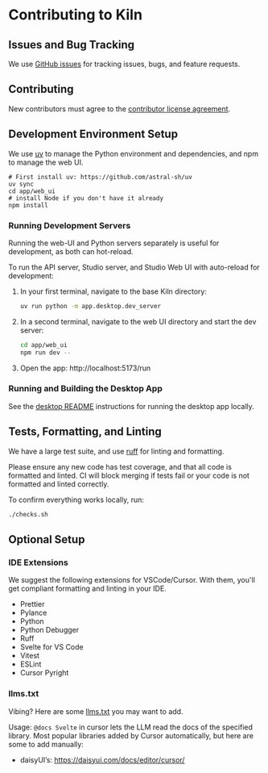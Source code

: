 # Contributing to Kiln

## Issues and Bug Tracking

We use [GitHub issues](https://github.com/Kiln-AI/Kiln/issues) for tracking issues, bugs, and feature requests.

## Contributing

New contributors must agree to the [contributor license agreement](CLA.md).

## Development Environment Setup

We use [uv](https://github.com/astral-sh/uv) to manage the Python environment and dependencies, and npm to manage the web UI.

```
# First install uv: https://github.com/astral-sh/uv
uv sync
cd app/web_ui
# install Node if you don't have it already
npm install
```

### Running Development Servers

Running the web-UI and Python servers separately is useful for development, as both can hot-reload.

To run the API server, Studio server, and Studio Web UI with auto-reload for development:

1. In your first terminal, navigate to the base Kiln directory:

   ```bash
   uv run python -m app.desktop.dev_server
   ```

2. In a second terminal, navigate to the web UI directory and start the dev server:

   ```bash
   cd app/web_ui
   npm run dev --
   ```

3. Open the app: http://localhost:5173/run

### Running and Building the Desktop App

See the [desktop README](app/desktop/README.md) instructions for running the desktop app locally.

## Tests, Formatting, and Linting

We have a large test suite, and use [ruff](https://github.com/astral-sh/ruff) for linting and formatting.

Please ensure any new code has test coverage, and that all code is formatted and linted. CI will block merging if tests fail or your code is not formatted and linted correctly.

To confirm everything works locally, run:

```bash
./checks.sh
```

## Optional Setup

### IDE Extensions

We suggest the following extensions for VSCode/Cursor. With them, you'll get compliant formatting and linting in your IDE.

- Prettier
- Pylance
- Python
- Python Debugger
- Ruff
- Svelte for VS Code
- Vitest
- ESLint
- Cursor Pyright

### llms.txt

Vibing? Here are some [llms.txt](https://llmstxt.org) you may want to add.

Usage: `@docs Svelte` in cursor lets the LLM read the docs of the specified library. Most popular libraries added by Cursor automatically, but here are some to add manually:

- daisyUI’s: https://daisyui.com/docs/editor/cursor/

